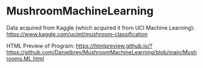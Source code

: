 # MushroomMachineLearning

Data acquired from Kaggle (which acquired it from UCI Machine Learning): https://www.kaggle.com/uciml/mushroom-classification

HTML Preview of Program: https://htmlpreview.github.io/?https://github.com/Danielbrey/MushroomMachineLearning/blob/main/Mushrooms.ML.html
